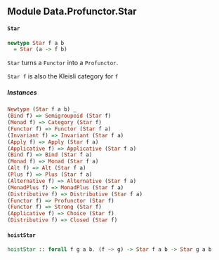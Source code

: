 ## Module Data.Profunctor.Star

#### `Star`

``` purescript
newtype Star f a b
  = Star (a -> f b)
```

`Star` turns a `Functor` into a `Profunctor`.

`Star f` is also the Kleisli category for `f`

##### Instances
``` purescript
Newtype (Star f a b) _
(Bind f) => Semigroupoid (Star f)
(Monad f) => Category (Star f)
(Functor f) => Functor (Star f a)
(Invariant f) => Invariant (Star f a)
(Apply f) => Apply (Star f a)
(Applicative f) => Applicative (Star f a)
(Bind f) => Bind (Star f a)
(Monad f) => Monad (Star f a)
(Alt f) => Alt (Star f a)
(Plus f) => Plus (Star f a)
(Alternative f) => Alternative (Star f a)
(MonadPlus f) => MonadPlus (Star f a)
(Distributive f) => Distributive (Star f a)
(Functor f) => Profunctor (Star f)
(Functor f) => Strong (Star f)
(Applicative f) => Choice (Star f)
(Distributive f) => Closed (Star f)
```

#### `hoistStar`

``` purescript
hoistStar :: forall f g a b. (f ~> g) -> Star f a b -> Star g a b
```


